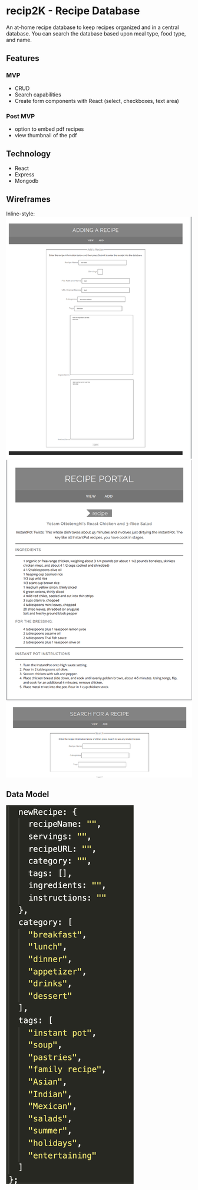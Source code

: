 # recip2K - Recipe Database
An at-home recipe database to keep recipes organized and in a central database. You can search the database based upon meal type, food type, and name.

## Features
### MVP 
- CRUD
- Search capabilities
- Create form components with React (select, checkboxes, text area) 
### Post MVP
- option to embed pdf recipes
- view thumbnail of the pdf
## Technology
- React
- Express
- Mongodb
## Wireframes
Inline-style: 
![alt text](https://github.com/pamkadams/recip2K/blob/master/add_wireframe.png)
![alt text](https://github.com/pamkadams/recip2K/blob/master/view_wireframe.png)
![alt text](https://github.com/pamkadams/recip2K/blob/master/search_wireframe.png)

## Data Model

![alt text](https://github.com/pamkadams/recip2K/blob/master/Screen%20Shot%202019-12-10%20at%208.00.54%20PM.png)
